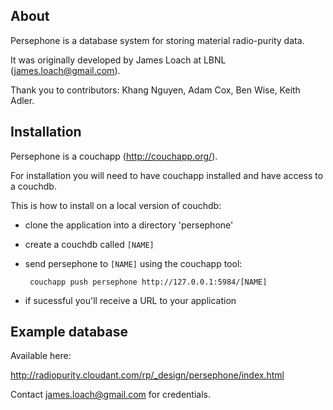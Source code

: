 
About
-----

Persephone is a database system for storing material radio-purity data.

It was originally developed by James Loach at LBNL (james.loach@gmail.com).

Thank you to contributors: Khang Nguyen, Adam Cox, Ben Wise, Keith Adler.

Installation
------------

Persephone is a couchapp (http://couchapp.org/).

For installation you will need to have couchapp installed and have access to a couchdb.

This is how to install on a local version of couchdb:

  - clone the application into a directory 'persephone'
  - create a couchdb called `[NAME]`
  - send persephone to `[NAME]` using the couchapp tool:

         couchapp push persephone http://127.0.0.1:5984/[NAME]

  - if sucessful you'll receive a URL to your application

Example database
----------------

Available here:

http://radiopurity.cloudant.com/rp/_design/persephone/index.html

Contact james.loach@gmail.com for credentials.

